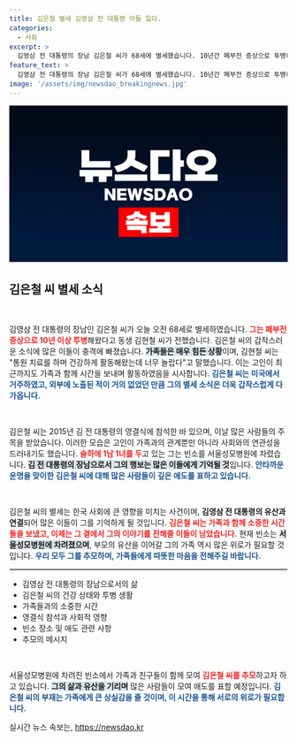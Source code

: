 ```yaml
---
title: 김은철 별세 김영삼 전 대통령 아들 잃다.
categories:
  - 사회
excerpt: >
  김영삼 전 대통령의 장남 김은철 씨가 68세에 별세했습니다. 10년간 폐부전 증상으로 투병하며 활동해온 고인은 가족에게 큰 슬픔을 안겼습니다. 빈소는 서울성모병원에 마련됩니다.
feature_text: >
  김영삼 전 대통령의 장남 김은철 씨가 68세에 별세했습니다. 10년간 폐부전 증상으로 투병하며 활동해온 고인은 가족에게 큰 슬픔을 안겼습니다. 빈소는 서울성모병원에 마련됩니다.
image: '/assets/img/newsdao_breakingnews.jpg'
---
```


<p><img src="/assets/img/newsdao_breakingnews.jpg" alt="cryptoinkorea 속보" /></p>

<h2 data-ke-size="size26">김은철 씨 별세 소식</h2>

<p data-ke-size="size16">&nbsp;</p>

<p>김영삼 전 대통령의 장남인 김은철 씨가 오늘 오전 68세로 별세하였습니다. <b><span style="color: #ee2323;">그는 폐부전 증상으로 10년 이상 투병</span></b>해왔다고 동생 김현철 씨가 전했습니다. 김은철 씨의 갑작스러운 소식에 많은 이들이 충격에 빠졌습니다. <b><span style="background-color: #21538527;">가족들은 매우 힘든 상황</span></b>이며, 김현철 씨는 "통원 치료를 하며 건강하게 활동해왔는데 너무 놀랍다"고 말했습니다. 이는 고인이 최근까지도 가족과 함께 시간을 보내며 활동하였음을 시사합니다. <b><span style="color: #1a5490;">김은철 씨는 미국에서 거주하였고, 외부에 노출된 적이 거의 없었던 만큼 그의 별세 소식은 더욱 갑작스럽게 다가옵니다.</span></b> </p>

<p data-ke-size="size16">&nbsp;</p>

<p>김은철 씨는 2015년 김 전 대통령의 영결식에 참석한 바 있으며, 이날 많은 사람들의 주목을 받았습니다. 이러한 모습은 고인이 가족과의 관계뿐만 아니라 사회와의 연관성을 드러내기도 했습니다. <b><span style="color: #ee2323;">슬하에 1남 1녀를 두</span></b>고 있는 그는 빈소를 서울성모병원에 차렸습니다. <b><span style="background-color: #21538527;">김 전 대통령의 장남으로서 그의 행보는 많은 이들에게 기억될 것</span></b>입니다. <b><span style="color: #1a5490;">안타까운 운명을 맞이한 김은철 씨에 대해 많은 사람들이 깊은 애도를 표하고 있습니다.</span></b></p>

<p data-ke-size="size16">&nbsp;</p>

<p>김은철 씨의 별세는 한국 사회에 큰 영향을 미치는 사건이며, <b>김영삼 전 대통령의 유산과 연결</b>되어 많은 이들이 그를 기억하게 될 것입니다. <b><span style="color: #ee2323;">김은철 씨는 가족과 함께 소중한 시간들을 보냈고, 이제는 그 곁에서 그의 이야기를 전해줄 이들이 남았습니다.</span></b> 현재 빈소는 <b><span style="background-color: #21538527;">서울성모병원에 차려졌으며</span></b>, 부모의 유산을 이어갈 그의 가족 역시 많은 위로가 필요할 것입니다. <b><span style="color: #1a5490;">우리 모두 그를 추모하며, 가족들에게 따뜻한 마음을 전해주길 바랍니다.</span></b> </p>

<hr style="border:1px solid #ccc">

<ul>
<li>김영삼 전 대통령의 장남으로서의 삶</li>
<li>김은철 씨의 건강 상태와 투병 생활</li>
<li>가족들과의 소중한 시간</li>
<li>영결식 참석과 사회적 영향</li>
<li>빈소 장소 및 애도 관련 사항</li>
<li>추모의 메시지</li>
</ul>

<p data-ke-size="size16">&nbsp;</p> 

<p>서울성모병원에 차려진 빈소에서 가족과 친구들이 함께 모여 <b><span style="color: #ee2323;">김은철 씨를 추모</span></b>하고자 하고 있습니다. <b><span style="background-color: #21538527;">그의 삶과 유산을 기리며</span></b> 많은 사람들이 모여 애도를 표할 예정입니다. <b><span style="color: #1a5490;">김은철 씨의 부재는 가족에게 큰 상실감을 줄 것이며, 이 시간을 통해 서로의 위로가 필요합니다.</span></b> </p>
실시간 뉴스 속보는, <a href="https://newsdao.kr" rel="dofollow">https://newsdao.kr</a>


